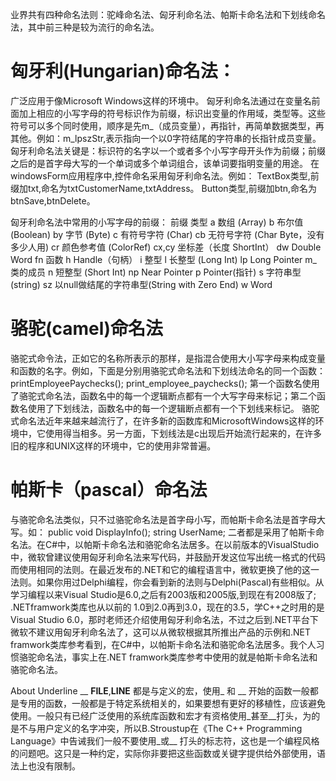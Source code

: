 业界共有四种命名法则：驼峰命名法、匈牙利命名法、帕斯卡命名法和下划线命名法，其中前三种是较为流行的命名法。

匈牙利(Hungarian)命名法：
======================================================================================
广泛应用于像Microsoft Windows这样的环境中。 匈牙利命名法通过在变量名前面加上相应的小写字母的符号标识作为前缀，标识出变量的作用域，类型等。这些符号可以多个同时使用，顺序是先m_（成员变量），再指针，再简单数据类型，再其他。例如：m_lpszStr,表示指向一个以0字符结尾的字符串的长指针成员变量。
匈牙利命名法关键是：标识符的名字以一个或者多个小写字母开头作为前缀；前缀之后的是首字母大写的一个单词或多个单词组合，该单词要指明变量的用途。
在windowsForm应用程序中,控件命名采用匈牙利命名法。例如：
TextBox类型,前缀加txt,命名为txtCustomerName,txtAddress。
Button类型,前缀加btn,命名为btnSave,btnDelete。
 
匈牙利命名法中常用的小写字母的前缀：
前缀           类型
a              数组 (Array)
b              布尔值 (Boolean)
by             字节 (Byte)
c              有符号字符 (Char)
cb             无符号字符 (Char Byte，没有多少人用)
cr             颜色参考值 (ColorRef)
cx,cy          坐标差（长度 ShortInt）
dw             Double Word
fn             函数
h              Handle（句柄）
i              整型
l              长整型 (Long Int)
lp             Long Pointer
m_             类的成员
n              短整型 (Short Int)
np             Near Pointer
p              Pointer(指针)
s              字符串型 (string)
sz             以null做结尾的字符串型(String with Zero End)
w              Word

骆驼(camel)命名法
================================================================================
骆驼式命令法，正如它的名称所表示的那样，是指混合使用大小写字母来构成变量和函数的名字。例如，下面是分别用骆驼式命名法和下划线法命名的同一个函数：
printEmployeePaychecks();
print_employee_paychecks();
第一个函数名使用了骆驼式命名法，函数名中的每一个逻辑断点都有一个大写字母来标记；第二个函数名使用了下划线法，函数名中的每一个逻辑断点都有一个下划线来标记。
骆驼式命名法近年来越来越流行了，在许多新的函数库和MicrosoftWindows这样的环境中，它使用得当相多。另一方面，下划线法是c出现后开始流行起来的，在许多旧的程序和UNIX这样的环境中，它的使用非常普遍。

帕斯卡（pascal）命名法
====================================================================================
与骆驼命名法类似，只不过骆驼命名法是首字母小写，而帕斯卡命名法是首字母大写。如：
public void DisplayInfo(); 
string UserName;
二者都是采用了帕斯卡命名法。在C#中，以帕斯卡命名法和骆驼命名法居多。在以前版本的VisualStudio中，微软曾建议使用匈牙利命名法来写代码，并鼓励开发这位写出统一格式的代码而使用相同的法则。在最近发布的.NET和它的编程语言中，微软更换了他的这一法则。如果你用过Delphi编程，你会看到新的法则与Delphi(Pascal)有些相似。从学习编程以来Visual Studio是6.0,之后有2003版和2005版,到现在有2008版了; .NETframwork类库也从以前的 1.0到2.0再到3.0，现在的3.5，学C++之时用的是Visual Studio 6.0，那时老师还介绍使用匈牙利命名法，不过之后到.NET平台下微软不建议用匈牙利命名法了，这可以从微软根据其所推出产品的示例和.NET framwork类库参考看到，在C#中，以帕斯卡命名法和骆驼命名法居多。我个人习惯骆驼命名法，事实上在.NET framwork类库参考中使用的就是帕斯卡命名法和骆驼命名法。

About Underline __
__FILE__,__LINE__   都是与定义的宏，使用_   和   __   开始的函数一般都是专用的函数，一般都是于特定系统相关的，如果要想有更好的移植性，应该避免使用。一般只有已经广泛使用的系统库函数和宏才有资格使用_甚至__打头，为的是不与用户定义的名字冲突，所以B.Stroustup在《The   C++   Programming   Language》中告诫我们一般不要使用_或__ 打头的标志符，这也是一个编程风格的问题吧。这只是一种约定，实际你非要把这些函数或关键字提供给外部使用，语法上也没有限制。
